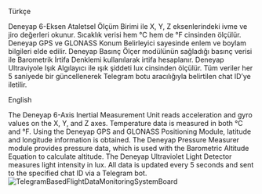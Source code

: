   Türkçe

Deneyap 6-Eksen Ataletsel Ölçüm Birimi ile X, Y, Z eksenlerindeki ivme ve jiro değerleri okunur. Sıcaklık verisi hem °C hem de °F cinsinden ölçülür. Deneyap GPS ve GLONASS Konum Belirleyici sayesinde enlem ve boylam bilgileri elde edilir. Deneyap Basınç Ölçer modülünün sağladığı basınç verisi ile Barometrik İrtifa Denklemi kullanılarak irtifa hesaplanır. Deneyap Ultraviyole Işık Algılayıcı ile ışık şiddeti lux cinsinden ölçülür.
Tüm veriler her 5 saniyede bir güncellenerek Telegram botu aracılığıyla belirtilen chat ID’ye iletilir.

  English

The Deneyap 6-Axis Inertial Measurement Unit reads acceleration and gyro values on the X, Y, and Z axes. Temperature data is measured in both °C and °F. Using the Deneyap GPS and GLONASS Positioning Module, latitude and longitude information is obtained. The Deneyap Pressure Measurer module provides pressure data, which is used with the Barometric Altitude Equation to calculate altitude. The Deneyap Ultraviolet Light Detector measures light intensity in lux.
All data is updated every 5 seconds and sent to the specified chat ID via a Telegram bot.
![TelegramBasedFlightDataMonitoringSystemBoard](https://github.com/user-attachments/assets/d0f7ed0e-efae-477c-b77b-c0828d93d7d5)
